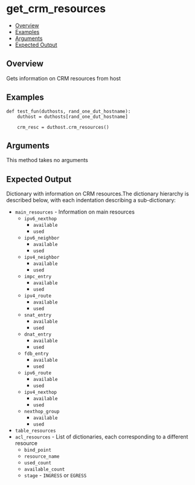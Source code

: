 # get_crm_resources

- [Overview](#overview)
- [Examples](#examples)
- [Arguments](#arguments)
- [Expected Output](#expected-output)

## Overview
Gets information on CRM resources from host

## Examples
```
def test_fun(duthosts, rand_one_dut_hostname):
    duthost = duthosts[rand_one_dut_hostname]

    crm_resc = duthost.crm_resources()
```

## Arguments
This method takes no arguments

## Expected Output
Dictionary with information on CRM resources.The dictionary hierarchy is described below, with each indentation describing a sub-dictionary:

- `main_resources` - Information on main resources
    - `ipv6_nexthop`
        - `available`
        - `used`
    - `ipv6_neighbor`
        - `available`
        - `used`
    - `ipv4_neighbor`
        - `available`
        - `used`
    - `impc_entry`
        - `available`
        - `used`
    - `ipv4_route`
        - `available`
        - `used`
    - `snat_entry`
        - `available`
        - `used`
    - `dnat_entry`
        - `available`
        - `used`
    - `fdb_entry`
        - `available`
        - `used`
    - `ipv6_route`
        - `available`
        - `used`
    - `ipv4_nexthop`
        - `available`
        - `used`
    - `nexthop_group`
        - `available`
        - `used`
- `table_resources`
- `acl_resources` - List of dictionaries, each corresponding to a different resource
    - `bind_point`
    - `resource_name`
    - `used_count`
    - `available_count`
    - `stage` - `INGRESS` or `EGRESS`